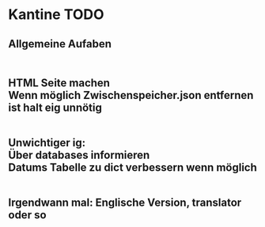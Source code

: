 # Kantine TODO

<h2>Allgemeine Aufaben<h2>
<br>HTML Seite machen
<br>Wenn möglich Zwischenspeicher.json entfernen ist halt eig unnötig

<br>Unwichtiger ig:
<br>Über databases informieren
<br>Datums Tabelle zu dict verbessern wenn möglich

<br>Irgendwann mal: Englische Version, translator oder so
